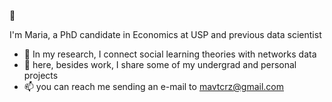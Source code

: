 👋

I'm Maria, a PhD candidate in Economics at USP and previous data scientist

- 🔭 In my research, I connect social learning theories with networks data
- 🤔 here, besides work, I share some of my undergrad and personal projects
- 📫 you can reach me sending an e-mail to mavtcrz@gmail.com

